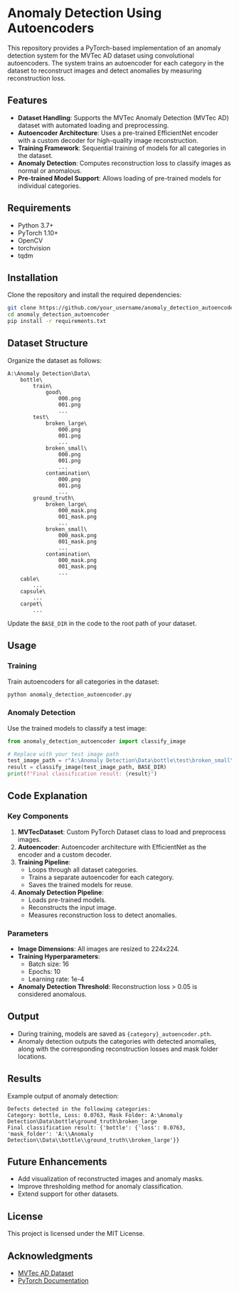 # Anomaly Detection Using Autoencoders

This repository provides a PyTorch-based implementation of an anomaly detection system for the MVTec AD dataset using convolutional autoencoders. The system trains an autoencoder for each category in the dataset to reconstruct images and detect anomalies by measuring reconstruction loss.

## Features

- **Dataset Handling**: Supports the MVTec Anomaly Detection (MVTec AD) dataset with automated loading and preprocessing.
- **Autoencoder Architecture**: Uses a pre-trained EfficientNet encoder with a custom decoder for high-quality image reconstruction.
- **Training Framework**: Sequential training of models for all categories in the dataset.
- **Anomaly Detection**: Computes reconstruction loss to classify images as normal or anomalous.
- **Pre-trained Model Support**: Allows loading of pre-trained models for individual categories.

## Requirements

- Python 3.7+
- PyTorch 1.10+
- OpenCV
- torchvision
- tqdm

## Installation

Clone the repository and install the required dependencies:

```bash
git clone https://github.com/your_username/anomaly_detection_autoencoder.git
cd anomaly_detection_autoencoder
pip install -r requirements.txt
```

## Dataset Structure

Organize the dataset as follows:

```
A:\Anomaly Detection\Data\
    bottle\
        train\
            good\
                000.png
                001.png
                ...
        test\
            broken_large\
                000.png
                001.png
                ...
            broken_small\
                000.png
                001.png
                ...
            contamination\
                000.png
                001.png
                ...
        ground_truth\
            broken_large\
                000_mask.png
                001_mask.png
                ...
            broken_small\
                000_mask.png
                001_mask.png
                ...
            contamination\
                000_mask.png
                001_mask.png
                ...
    cable\
        ...
    capsule\
        ...
    carpet\
        ...
```

Update the `BASE_DIR` in the code to the root path of your dataset.

## Usage

### Training

Train autoencoders for all categories in the dataset:

```bash
python anomaly_detection_autoencoder.py
```

### Anomaly Detection

Use the trained models to classify a test image:

```python
from anomaly_detection_autoencoder import classify_image

# Replace with your test image path
test_image_path = r"A:\Anomaly Detection\Data\bottle\test\broken_small\000.png"
result = classify_image(test_image_path, BASE_DIR)
print(f"Final classification result: {result}")
```

## Code Explanation

### Key Components

1. **MVTecDataset**: Custom PyTorch Dataset class to load and preprocess images.
2. **Autoencoder**: Autoencoder architecture with EfficientNet as the encoder and a custom decoder.
3. **Training Pipeline**:
   - Loops through all dataset categories.
   - Trains a separate autoencoder for each category.
   - Saves the trained models for reuse.
4. **Anomaly Detection Pipeline**:
   - Loads pre-trained models.
   - Reconstructs the input image.
   - Measures reconstruction loss to detect anomalies.

### Parameters

- **Image Dimensions**: All images are resized to 224x224.
- **Training Hyperparameters**:
  - Batch size: 16
  - Epochs: 10
  - Learning rate: 1e-4
- **Anomaly Detection Threshold**: Reconstruction loss > 0.05 is considered anomalous.

## Output

- During training, models are saved as `{category}_autoencoder.pth`.
- Anomaly detection outputs the categories with detected anomalies, along with the corresponding reconstruction losses and mask folder locations.

## Results

Example output of anomaly detection:

```
Defects detected in the following categories:
Category: bottle, Loss: 0.0763, Mask Folder: A:\Anomaly Detection\Data\bottle\ground_truth\broken_large
Final classification result: {'bottle': {'loss': 0.0763, 'mask_folder': 'A:\\Anomaly Detection\\Data\\bottle\\ground_truth\\broken_large'}}
```

## Future Enhancements

- Add visualization of reconstructed images and anomaly masks.
- Improve thresholding method for anomaly classification.
- Extend support for other datasets.

## License

This project is licensed under the MIT License.

## Acknowledgments

- [MVTec AD Dataset](https://www.mvtec.com/company/research/datasets/mvtec-ad)
- [PyTorch Documentation](https://pytorch.org/docs/)

